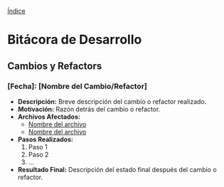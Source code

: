 [Índice](../CSDT-2024.md)
# Bitácora de Desarrollo

## Cambios y Refactors

### [Fecha]: [Nombre del Cambio/Refactor]

- **Descripción:** Breve descripción del cambio o refactor realizado.
- **Motivación:** Razón detrás del cambio o refactor.
- **Archivos Afectados:**
    - [Nombre del archivo](ruta/al/archivo.md)
    - [Nombre del archivo](ruta/al/archivo.md)
- **Pasos Realizados:**
    1. Paso 1
    2. Paso 2
    3. ...
- **Resultado Final:** Descripción del estado final después del cambio o refactor.
